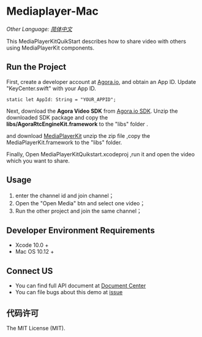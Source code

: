 # Mediaplayer-Mac
*Other Language: [简体中文](README.zh.md)*

This MediaPlayerKitQuikStart describes how to share video with others using MediaPlayerKit components.

## Run the Project
First, create a developer account at [Agora.io](https://dashboard.agora.io/signin/), and obtain an App ID. Update "KeyCenter.swift" with your App ID.

```
static let AppId: String = "YOUR_APPID";
```

Next, download the **Agora Video SDK** from [Agora.io SDK](https://docs.agora.io/en/Agora%20Platform/downloads). Unzip the downloaded SDK package and copy the **libs/AgoraRtcEngineKit.framework** to the "libs" folder .

and download  [MediaPlayerKit]( https://download.agora.io/sdk/release/Agora_MediaPlayerKit_for_macOS_v1_0_0.zip) unzip the zip file ,copy the MediaPlayerKit.framework to the "libs" folder.

Finally, Open MediaPlayerKitQuikstart.xcodeproj ,run it and open the video which you want to share.


## Usage

1. enter the channel id and join channel；
2. Open the "Open Media" btn and select one video；
3. Run the other project and join the same channel；

## Developer Environment Requirements
* Xcode 10.0 +
* Mac OS 10.12 +

## Connect US

- You can find full API document at [Document Center](https://docs.agora.io/en/Interactive%20Broadcast/mediaplayer_mac?platform=macOS#quickly-experience-mediaplayer-kit)
- You can file bugs about this demo at [issue](https://github.com/AgoraIO/Advanced-Video/issues)

## 代码许可

The MIT License (MIT).
